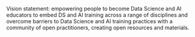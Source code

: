Vision statement: empowering people to become Data Science and AI educators to embed DS and AI training across a range of disciplines and overcome barriers to Data Science and 
AI training practices with a community of open practitioners, creating open resources and materials.
